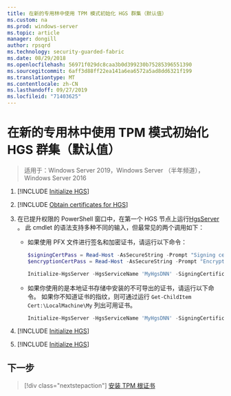 ```yaml
---
title: 在新的专用林中使用 TPM 模式初始化 HGS 群集（默认值）
ms.custom: na
ms.prod: windows-server
ms.topic: article
manager: dongill
author: rpsqrd
ms.technology: security-guarded-fabric
ms.date: 08/29/2018
ms.openlocfilehash: 56971f029dc8caa3b0d399230b75285396551390
ms.sourcegitcommit: 6aff3d88ff22ea141a6ea6572a5ad8dd6321f199
ms.translationtype: MT
ms.contentlocale: zh-CN
ms.lasthandoff: 09/27/2019
ms.locfileid: "71403625"
---
```

# <a name="initialize-the-hgs-cluster-using-tpm-mode-in-a-new-dedicated-forest-default"></a>在新的专用林中使用 TPM 模式初始化 HGS 群集（默认值）

>适用于：Windows Server 2019，Windows Server （半年频道），Windows Server 2016

1.  [!INCLUDE [Initialize HGS](../../../includes/guarded-fabric-initialize-hgs-default-step-one.md)]

2.  [!INCLUDE [Obtain certificates for HGS](../../../includes/guarded-fabric-initialize-hgs-default-step-two.md)]

3.  在已提升权限的 PowerShell 窗口中，在第一个 HGS 节点上运行[HgsServer](https://technet.microsoft.com/library/mt652185.aspx) 。 此 cmdlet 的语法支持多种不同的输入，但最常见的两个调用如下：

    -   如果使用 PFX 文件进行签名和加密证书，请运行以下命令：

        ```powershell
        $signingCertPass = Read-Host -AsSecureString -Prompt "Signing certificate password"
        $encryptionCertPass = Read-Host -AsSecureString -Prompt "Encryption certificate password"

        Initialize-HgsServer -HgsServiceName 'MyHgsDNN' -SigningCertificatePath '.\signCert.pfx' -SigningCertificatePassword $signingCertPass -EncryptionCertificatePath '.\encCert.pfx' -EncryptionCertificatePassword $encryptionCertPass -TrustTpm
        ```

    -   如果你使用的是本地证书存储中安装的不可导出的证书，请运行以下命令。 如果你不知道证书的指纹，则可通过运行 `Get-ChildItem Cert:\LocalMachine\My` 列出可用证书。

        ```powershell
        Initialize-HgsServer -HgsServiceName 'MyHgsDNN' -SigningCertificateThumbprint '1A2B3C4D5E6F...' -EncryptionCertificateThumbprint '0F9E8D7C6B5A...' -TrustTpm
        ```

4.  [!INCLUDE [Initialize HGS](../../../includes/guarded-fabric-initialize-hgs-default-step-four.md)]

5.  [!INCLUDE [Initialize HGS](../../../includes/guarded-fabric-initialize-hgs-default-step-five.md)]

## <a name="next-step"></a>下一步

> [!div class="nextstepaction"]
> [安装 TPM 根证书](guarded-fabric-install-trusted-tpm-root-certificates.md)
  